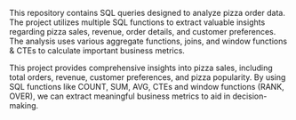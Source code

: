 This repository contains SQL queries designed to analyze pizza order data.
The project utilizes multiple SQL functions to extract valuable insights regarding pizza sales, revenue, order details, and customer preferences.
The analysis uses various aggregate functions, joins, and window functions & CTEs to calculate important business metrics.

This project provides comprehensive insights into pizza sales, including total orders, revenue, customer preferences, and pizza popularity.
By using SQL functions like COUNT, SUM, AVG, CTEs and window functions (RANK, OVER), we can extract meaningful business metrics to aid in decision-making.
